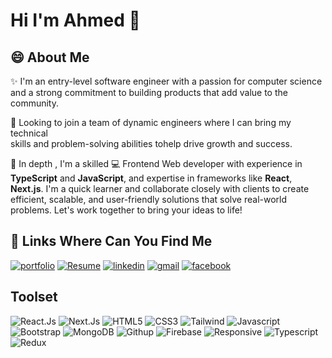 # Hi I'm Ahmed 👋
## 😄 About Me

✨ I'm an entry-level software engineer with a passion for computer science <br> 
and a strong commitment to building products that add value to the community.

👀 Looking to join a team of dynamic engineers where I can bring my technical <br> 
skills and problem-solving abilities tohelp drive growth and success.

🚀 In depth , I'm a skilled 💻 Frontend Web developer with experience in <b>TypeScript</b> and <b>JavaScript</b>, and expertise in frameworks like <b>React</b>, <b>Next.js</b>. I'm a quick learner and collaborate closely with clients to create efficient, scalable, and user-friendly solutions that solve real-world problems. Let's work together to bring your ideas to life!

## 🔗 Links Where Can You Find Me

[![portfolio](https://img.shields.io/badge/my_portfolio-000?style=for-the-badge&logo=ko-fi&logoColor=white)](https://ahmed-hany-portfolio.netlify.app/)
[![Resume](https://img.shields.io/badge/my_resume-FF3850?style=for-the-badge&logo=linkfire&logoColor=white)](https://drive.google.com/file/d/18CgccxuhwcXBif9XStikgt__0pIsJji3/view?usp=sharing)
[![linkedin](https://img.shields.io/badge/linkedin-0A66C2?style=for-the-badge&logo=linkedin&logoColor=white)](https://www.linkedin.com/in/ahmed-hany-b2a1681a0/)
[![gmail](https://img.shields.io/badge/gmail-EA4335?style=for-the-badge&logo=gmail&logoColor=white)](https://mail.google.com/mail/u/0/#inbox)
[![facebook](https://img.shields.io/badge/facebook-1877F2?style=for-the-badge&logo=facebook&logoColor=white)](https://www.facebook.com/profile.php?id=100010449333909)

## Toolset

![React.Js](https://cdn4.iconfinder.com/data/icons/logos-3/600/React.js_logo-48.png)
![Next.Js](https://cdn1.iconfinder.com/data/icons/akar-vol-1/24/nextjs-fill-48.png)
![HTML5](https://cdn4.iconfinder.com/data/icons/flat-brand-logo-2/512/html5-48.png)
![CSS3](https://cdn4.iconfinder.com/data/icons/flat-brand-logo-2/512/css3-48.png)
![Tailwind](https://cdn2.iconfinder.com/data/icons/boxicons-logos/24/bxl-tailwind-css-48.png)
![Javascript](https://cdn2.iconfinder.com/data/icons/designer-skills/128/code-programming-javascript-software-develop-command-language-48.png)
![Bootstrap](https://cdn3.iconfinder.com/data/icons/font-awesome-brands/576/bootstrap-48.png)
![MongoDB](https://cdn4.iconfinder.com/data/icons/logos-3/512/mongodb-2-48.png)
![Githup](https://cdn4.iconfinder.com/data/icons/ionicons/512/icon-social-github-48.png)
![Firebase](https://cdn4.iconfinder.com/data/icons/google-i-o-2016/512/google_firebase-2-48.png)
![Responsive](https://cdn0.iconfinder.com/data/icons/website-design-4/467/Lcd_With_Tablet_and_mobile_icon-48.png)
![Typescript](https://cdn3.iconfinder.com/data/icons/teenyicons-solid-vol-3/15/typescript-48.png)
![Redux](https://cdn4.iconfinder.com/data/icons/logos-brands-5/24/redux-48.png)
